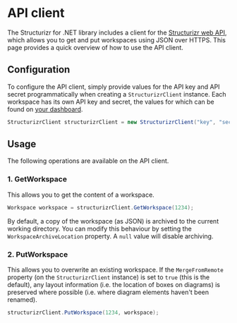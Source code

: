 # API client

The Structurizr for .NET library includes a client for the [Structurizr web API](https://api.structurizr.com), which allows you to get and put workspaces using JSON over HTTPS. This page provides a quick overview of how to use the API client.

## Configuration

To configure the API client, simply provide values for the API key and API secret programmatically when creating a ```StructurizrClient``` instance. Each workspace has its own API key and secret, the values for which can be found on [your dashboard](https://structurizr.com/dashboard).

```c#
StructurizrClient structurizrClient = new StructurizrClient("key", "secret");
```

## Usage

The following operations are available on the API client.

### 1. GetWorkspace

This allows you to get the content of a workspace.

```c#
Workspace workspace = structurizrClient.GetWorkspace(1234);
```

By default, a copy of the workspace (as JSON) is archived to the current working directory. You can modify this behaviour by setting the ```WorkspaceArchiveLocation``` property. A ```null``` value will disable archiving.

### 2. PutWorkspace

This allows you to overwrite an existing workspace.   If the ```MergeFromRemote``` property (on the ```StructurizrClient``` instance) is set to ```true``` (this is the default), any layout information (i.e. the location of boxes on diagrams) is preserved where possible (i.e. where diagram elements haven't been renamed).

```c#
structurizrClient.PutWorkspace(1234, workspace);
```


